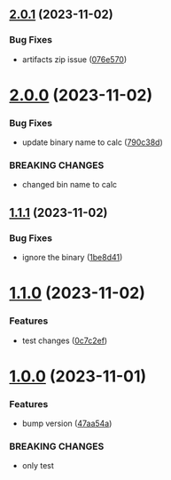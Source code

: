 ## [2.0.1](https://github.com/ajilraju/go-demo-cal/compare/v2.0.0...v2.0.1) (2023-11-02)


### Bug Fixes

* artifacts zip issue ([076e570](https://github.com/ajilraju/go-demo-cal/commit/076e5703bdeb740a2e67a14cfe1ddd6cd81595ae))



# [2.0.0](https://github.com/ajilraju/go-demo-cal/compare/v1.1.1...v2.0.0) (2023-11-02)


### Bug Fixes

* update binary name to calc ([790c38d](https://github.com/ajilraju/go-demo-cal/commit/790c38d28a1ccb0a8681d01c9923c0e1564ebcbe))


### BREAKING CHANGES

* changed bin name to calc



## [1.1.1](https://github.com/ajilraju/go-demo-cal/compare/v1.1.0...v1.1.1) (2023-11-02)


### Bug Fixes

* ignore the binary ([1be8d41](https://github.com/ajilraju/go-demo-cal/commit/1be8d4183774479bbd319fe055e50e6aecd20823))



# [1.1.0](https://github.com/ajilraju/go-demo-cal/compare/v1.0.0...v1.1.0) (2023-11-02)


### Features

* test changes ([0c7c2ef](https://github.com/ajilraju/go-demo-cal/commit/0c7c2ef316c98b684c9ac90a2d37c5a86d35f4fa))



# [1.0.0](https://github.com/ajilraju/go-demo-cal/compare/v0.2.0...v1.0.0) (2023-11-01)


### Features

* bump version ([47aa54a](https://github.com/ajilraju/go-demo-cal/commit/47aa54af18d5aa949c0bbcd43794643e9dd94a76))


### BREAKING CHANGES

* only test



